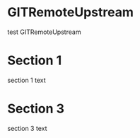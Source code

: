 # GITRemoteUpstream
test GITRemoteUpstream 


# Section 1
section 1 text


# Section 3
section 3 text
